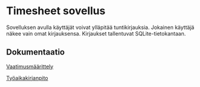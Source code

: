 # Timesheet sovellus

Sovelluksen avulla käyttäjät voivat ylläpitää tuntikirjauksia. Jokainen käyttäjä näkee vain omat kirjauksensa. Kirjaukset tallentuvat SQLite-tietokantaan.

## Dokumentaatio
[Vaatimusmäärittely](https://raw.githubusercontent.com/jaapro-git/ot-harjoitustyo/master/dokumentaatio/vaatimusmaarittely.md)

[Työaikakirjanpito](https://raw.githubusercontent.com/jaapro-git/ot-harjoitustyo/master/dokumentaatio/tyoaikakirjanpito.md)

<!-- # Ohjelmistotuotanto syksy 2019

Kurssin git-hub repo löytyy *tästä* kansiosta.

## Työaikakirjanpito
[kirjaukset](https://raw.githubusercontent.com/jaapro-git/ot-harjoitustyo/master/dokumentaatio/tyoaikakirjanpito.md)

## Viikko1
[gitlog](https://github.com/jaapro-git/ot-harjoitustyo/blob/master/laskarit/viikko1/gitlog.txt)</br>
[tree](https://github.com/jaapro-git/ot-harjoitustyo/blob/master/laskarit/viikko1/komentorivi.txt)

## Viikko2
[screenshot](https://github.com/jaapro-git/ot-harjoitustyo/blob/master/laskarit/viikko2/screenshot.png)</br>
[vaatimusmäärittely](https://raw.githubusercontent.com/jaapro-git/ot-harjoitustyo/master/dokumentaatio/vaatimusmaarittely.md)

## Viikko3
[monopoli](https://github.com/jaapro-git/ot-harjoitustyo/blob/master/laskarit/viikko3/monopoli.png)</br>
[Machine](https://github.com/jaapro-git/ot-harjoitustyo/blob/master/laskarit/viikko3/Machine.png)</br>
[HSL](https://github.com/jaapro-git/ot-harjoitustyo/blob/master/laskarit/viikko3/HSL.png)</br>
-->
